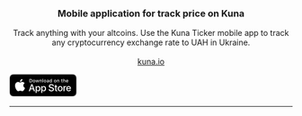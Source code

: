 <p align="center">
  <h3 align="center">Mobile application for track price on Kuna</h3>

  <p align="center">
    Track anything with your altcoins. Use the Kuna Ticker mobile app to track 
    any cryptocurrency exchange rate to UAH in Ukraine.
    <br/>
    <br/>
    <a href="https://kuna.io/?utm_source=github&utm_medium=readme&utm_campaign=Kuna_Extension">kuna.io</a>
  </p>
</p>

<a href="https://itunes.apple.com/us/app/id1441322325">
  <img src="https://raw.githubusercontent.com/CoinWizard/kuna-ticker-app/master/docs/image/download-app-store.png" style="width: 120px;" alt="Available in App Store" />
</a>

<hr />